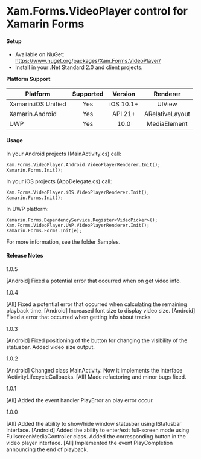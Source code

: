 # Xam.Forms.VideoPlayer control for Xamarin Forms

#### Setup
* Available on NuGet: https://www.nuget.org/packages/Xam.Forms.VideoPlayer/ 
* Install in your .Net Standard 2.0 and client projects.

**Platform Support**

|Platform|Supported|Version|Renderer|
| ------------------- | :-----------: | :-----------: | :------------------: |
|Xamarin.iOS Unified|Yes|iOS 10.1+|UIView|
|Xamarin.Android|Yes|API 21+|ARelativeLayout|
|UWP|Yes|10.0|MediaElement|

#### Usage

In your Android projects (MainActivity.cs) call:

```
Xam.Forms.VideoPlayer.Android.VideoPlayerRenderer.Init();
Xamarin.Forms.Init();
```

In your iOS projects (AppDelegate.cs) call:

```
Xam.Forms.VideoPlayer.iOS.VideoPlayerRenderer.Init();
Xamarin.Forms.Init();
```

In UWP platform:

```
Xamarin.Forms.DependencyService.Register<VideoPicker>();
Xam.Forms.VideoPlayer.UWP.VideoPlayerRenderer.Init();
Xamarin.Forms.Forms.Init(e);
```

For more information, see the folder Samples.

#### Release Notes

1.0.5

[Android] Fixed a potential error that occurred when on get video info. 

1.0.4

[All] Fixed a potential error that occurred when calculating the remaining playback time.
[Android] Increased font size to display video size.
[Android] Fixed a error that occurred when getting info about tracks

1.0.3

[Android] Fixed positioning of the button for changing the visibility of the statusbar. Added video size output. 

1.0.2

[Android] Changed class MainActivity. Now it implements the interface IActivityLifecycleCallbacks. 
[All] Made refactoring and minor bugs fixed.

1.0.1

[All] Added the event handler PlayError an play error occur.

1.0.0

[All] Added the ability to show/hide window statusbar using IStatusbar interface.
[Android] Added the ability to enter/exit full-screen mode using FullscreenMediaController class. Added the corresponding button in the video player interface.
[All] Implemented the event PlayCompletion announcing the end of playback.
